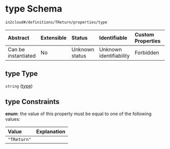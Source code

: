 # type Schema

```txt
in2cloud#/definitions/TReturn/properties/type
```



| Abstract            | Extensible | Status         | Identifiable            | Custom Properties | Additional Properties | Access Restrictions | Defined In                                                                     |
| :------------------ | :--------- | :------------- | :---------------------- | :---------------- | :-------------------- | :------------------ | :----------------------------------------------------------------------------- |
| Can be instantiated | No         | Unknown status | Unknown identifiability | Forbidden         | Allowed               | none                | [TDSLRoot.schema.json*](../schema/TDSLRoot.schema.json "open original schema") |

## type Type

`string` ([type](tdslroot-definitions-treturn-properties-type.md))

## type Constraints

**enum**: the value of this property must be equal to one of the following values:

| Value       | Explanation |
| :---------- | :---------- |
| `"TReturn"` |             |
